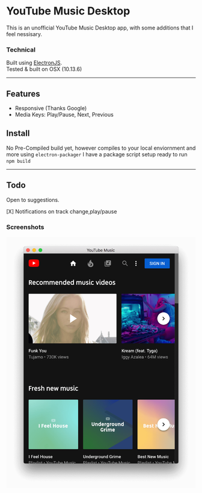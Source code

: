 # YouTube Music Desktop

This is an unofficial YouTube Music Desktop app, with some additions that I feel nessisary.

### Technical

Built using [ElectronJS](https://electronjs.org/).<br>
Tested & built on OSX (10.13.6)

---

## Features

- Responsive (Thanks Google)
- Media Keys: Play/Pause, Next, Previous

## Install

No Pre-Compiled build yet, however compiles to your local enviornment and more using `electron-packager` I have a package script setup ready to run `npm build`

---

## Todo

Open to suggestions.

[X] Notifications on track change,play/pause

### Screenshots

![Opening Screenshot](assets/pics/start-screenshot.png)